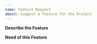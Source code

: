 ```yaml
---
name: Feature Request
about: Suggest a feature for the Project
---
```


**Describe the Feature**

<!-- Write a concise description of the feature you are proposing -->

**Need of this Feature**

<!-- Why do you think this project requires such a feature? What problem does it solve? -->
